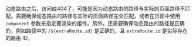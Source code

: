 动态路由之后，访问成404了，可能是因为动态路由的路径与实际的页面路径不匹配。需要确保动态路由的路径与实际的页面路径完全匹配，或者在页面中使用 `component` 参数来指定要渲染的组件。另外，还需要确保动态路由的路径是正确的，例如路径中的 `/${extraRoute.id}` 是正确的，且 `extraRoute.id` 是实际存在的路由 ID。
